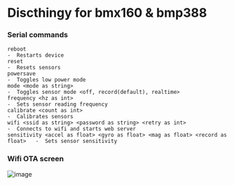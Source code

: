 # Discthingy for bmx160 & bmp388

### Serial commands

```
reboot                                                                          -  Restarts device
reset                                                                           -  Resets sensors
powersave                                                                       -  Toggles low power mode
mode <mode as string>                                                           -  Toggles sensor mode <off, record(default), realtime>
frequency <hz as int>                                                           -  Sets sensor reading frequency
calibrate <count as int>                                                        -  Calibrates sensors
wifi <ssid as string> <password as string> <retry as int>                       -  Connects to wifi and starts web server
sensitivity <accel as float> <gyro as float> <mag as float> <record as float>   -  Sets sensor sensitivity
```

### Wifi OTA screen

![image](https://github.com/cakenes/bmx160-bmp388/assets/25346075/6b132bfd-49a8-4334-a261-514e085df297)
